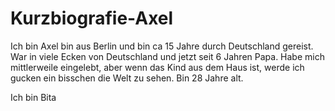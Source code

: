 # Kurzbiografie-Axel

Ich bin Axel bin aus Berlin und bin ca 15 Jahre durch Deutschland gereist.
War in viele Ecken von Deutschland und jetzt seit 6 Jahren Papa.
Habe mich mittlerweile eingelebt, aber wenn das Kind aus dem Haus ist, werde ich gucken ein bisschen die Welt zu sehen.
Bin 28 Jahre alt.


Ich bin Bita
